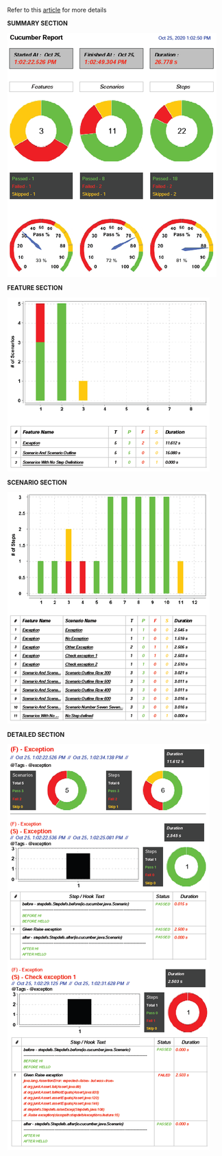 Refer to this [article](https://grasshopper.tech/2224/) for more details

**SUMMARY SECTION**

![sample](cucumber-pdf-report/summary.png)

**FEATURE SECTION**

![sample](cucumber-pdf-report/feature.png)

**SCENARIO SECTION**

![sample](cucumber-pdf-report/scenario.png)

**DETAILED SECTION**

![sample](cucumber-pdf-report/details.png)
